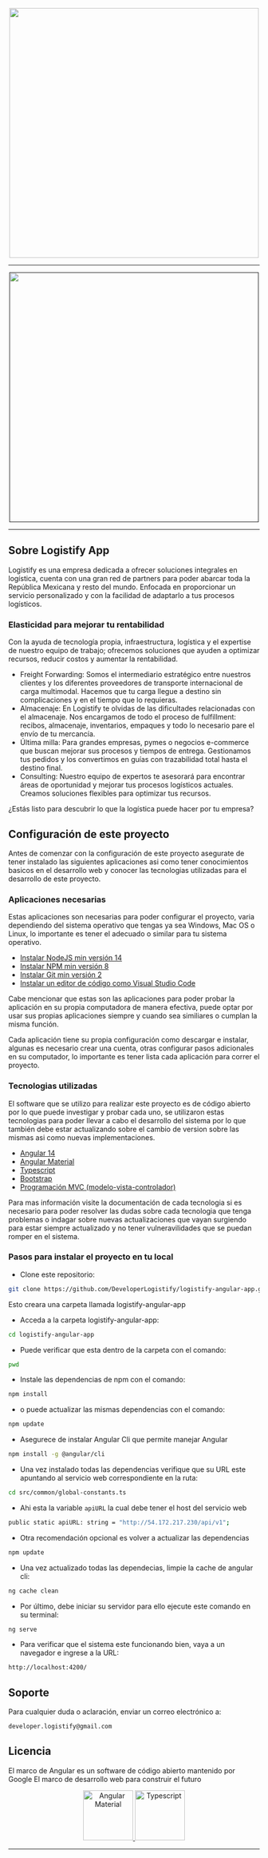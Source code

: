 <p align="center">
    <a href="https://www.logistify.com.mx/" target="_blank">
        <img src="http://54.172.217.230/favicons/logo-morado.png" width="500">
    </a>
</p>
<hr>
<p align="center">
    <a href="" target="_blank">
        <img src="https://angular.io/assets/images/logos/angular/logo-nav@2x.png" width="500">
    </a>
</p>
<hr>

## Sobre Logistify App

Logistify es una empresa dedicada a ofrecer soluciones integrales en logística, cuenta con una gran red de partners para poder abarcar toda la República Mexicana y resto del mundo. Enfocada en proporcionar un servicio personalizado y con la facilidad de adaptarlo a tus procesos logísticos.

### Elasticidad para mejorar tu rentabilidad

Con la ayuda de tecnología propia, infraestructura, logística y el expertise de nuestro equipo de trabajo; ofrecemos soluciones que ayuden a optimizar recursos, reducir costos y aumentar la rentabilidad.

-   Freight Forwarding: Somos el intermediario estratégico entre nuestros clientes y los diferentes proveedores de transporte internacional de carga multimodal. Hacemos que tu carga llegue a destino sin complicaciones y en el tiempo que lo requieras.
-   Almacenaje: En Logistify te olvidas de las dificultades relacionadas con el almacenaje. Nos encargamos de todo el proceso de fulfillment: recibos, almacenaje, inventarios, empaques y todo lo necesario pare el envío de tu mercancía.
-   Última milla: Para grandes empresas, pymes o negocios e-commerce que buscan mejorar sus procesos y tiempos de entrega. Gestionamos tus pedidos y los convertimos en guías con trazabilidad total hasta el destino final.
-   Consulting: Nuestro equipo de expertos te asesorará para encontrar áreas de oportunidad y mejorar tus procesos logísticos actuales. Creamos soluciones flexibles para optimizar tus recursos.

¿Estás listo para descubrir lo que la logística puede hacer por tu empresa?

## Configuración de este proyecto

Antes de comenzar con la configuración de este proyecto asegurate de tener instalado las siguientes aplicaciones asi como tener conocimientos basicos en el desarrollo web y conocer las tecnologias utilizadas para el desarrollo de este proyecto.

### Aplicaciones necesarias

Estas aplicaciones son necesarias para poder configurar el proyecto, varia dependiendo del sistema operativo que tengas ya sea Windows, Mac OS o Linux, lo importante es tener el adecuado o similar para tu sistema operativo.

-   [Instalar NodeJS min versión 14](https://nodejs.org/en/)
-   [Instalar NPM min versión 8](https://www.npmjs.com/package/download)
-   [Instalar Git min versión 2](https://git-scm.com/downloads)
-   [Instalar un editor de código como Visual Studio Code](https://code.visualstudio.com/)

Cabe mencionar que estas son las aplicaciones para poder probar la aplicación en su propia computadora de manera efectiva, puede optar por usar sus propias aplicaciones siempre y cuando sea similiares o cumplan la misma función.

Cada aplicación tiene su propia configuración como descargar e instalar, algunas es necesario crear una cuenta, otras configurar pasos adicionales en su computador, lo importante es tener lista cada aplicación para correr el proyecto.

### Tecnologias utilizadas

El software que se utilizo para realizar este proyecto es de código abierto por lo que puede investigar y probar cada uno, se utilizaron estas tecnologias para poder llevar a cabo el desarrollo del sistema por lo que también debe estar actualizando sobre el cambio de version sobre las mismas asi como nuevas implementaciones.

-   [Angular 14](https://angular.io/docs)
-   [Angular Material](https://material.angular.io/)
-   [Typescript](https://www.typescriptlang.org/)
-   [Bootstrap](https://getbootstrap.com/docs/4.0/getting-started/introduction/)
-   [Programación MVC (modelo-vista-controlador)](https://codea.app/blog/mvc-en-php)

Para mas información visite la documentación de cada tecnologia si es necesario para poder resolver las dudas sobre cada tecnologia que tenga problemas o indagar sobre nuevas actualizaciones que vayan surgiendo para estar siempre actualizado y no tener vulneravilidades que se puedan romper en el sistema.

### Pasos para instalar el proyecto en tu local

-   Clone este repositorio:

```bash
git clone https://github.com/DeveloperLogistify/logistify-angular-app.git
```

Esto creara una carpeta llamada logistify-angular-app

-   Acceda a la carpeta logistify-angular-app:

```bash
cd logistify-angular-app
```

-   Puede verificar que esta dentro de la carpeta con el comando:

```bash
pwd
```

-   Instale las dependencias de npm con el comando:

```bash
npm install
```

-   o puede actualizar las mismas dependencias con el comando:

```bash
npm update
```

-   Asegurece de instalar Angular Cli que permite manejar Angular

```bash
npm install -g @angular/cli
```

-   Una vez instalado todas las dependencias verifique que su URL este apuntando al servicio web correspondiente en la ruta:

```bash
cd src/common/global-constants.ts
```

-   Ahi esta la variable `apiURL` la cual debe tener el host del servicio web

```bash
public static apiURL: string = "http://54.172.217.230/api/v1";
```

-   Otra recomendación opcional es volver a actualizar las dependencias

```bash
npm update
```

-   Una vez actualizado todas las dependecias, limpie la cache de angular cli:

```bash
ng cache clean
```

-   Por último, debe iniciar su servidor para ello ejecute este comando en su terminal:

```bash
ng serve
```

-   Para verificar que el sistema este funcionando bien, vaya a un navegador e ingrese a la URL:

```bash
http://localhost:4200/
```

## Soporte

Para cualquier duda o aclaración, enviar un correo electrónico a:
```bash
developer.logistify@gmail.com
```

## Licencia

El marco de Angular es un software de código abierto mantenido por Google
El marco de desarrollo web para construir el futuro

<p align="center">
    <a href="https://www.logistify.com.mx/" target="_blank">
        <img width="100" height="100" title="Angular Material" src="https://material.angular.io/assets/img/homepage/angular-white-transparent.svg"/>
        <img width="100" height="100" title="Typescript" src="https://w7.pngwing.com/pngs/915/519/png-transparent-typescript-hd-logo-thumbnail.png"/>
    </a>
</p>
<hr>